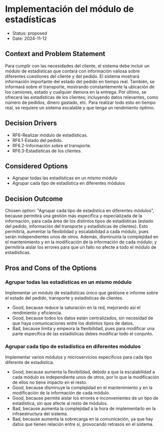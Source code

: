 # Implementación del módulo de estadísticas

* Status: proposed
* Date: 2024-11-12

## Context and Problem Statement

Para cumplir con las necesidades del cliente, el sistema debe incluir un módulo de estadísticas que contará con información valiosa sobre diferentes cuestiones del cliente y del pedido. El sistema mostrará información importante del estado del pedido en tiempo real. También, se informará sobre el transporte, mostrando constantemente la ubicación de los camiones, estado y cualquier demora en la entrega. Por último, se ofrecerá las estadísticas de los clientes; incluyendo datos relevantes, como número de pedidos, dinero gastado, etc. Para realizar todo esto en tiempo real, se requiere un sistema escalable y que tenga un rendimiento óptimo.

## Decision Drivers

* RF6-Realizar módulo de estadísticas.
* RF6.1-Estado del pedido.
* RF6.2-Información sobre el transporte.
* RF6.3-Estadísticas de los clientes.

## Considered Options

* Agrupar todas las estadísticas en un mismo módulo
* Agrupar cada tipo de estadística en diferentes módulos

## Decision Outcome

Chosen option: "Agrupar cada tipo de estadística en diferentes módulos", because permitirá una gestión más específica y especializada de la información, para cada área de los distintos tipos de estadísticas (estado del pedido, información del transporte y estadísticas de clientes). Esto permitiría, aumentar la flexibilidad y escalabilidad a cada módulo, pues serán independientes unos de otros. Además, disminuiría la complejidad en el mantenimiento y en la modificación de la información de cada módulo; y permitiría aislar los errores para que un fallo no afecte a todo el módulo de estadísticas.

## Pros and Cons of the Options

### Agrupar todas las estadísticas en un mismo módulo

Implementar un módulo de estadísticas único que gestione e informe sobre el estado del pedido, transporte y estadísticas de clientes.

* Good, because reduce la saturación en la red, mejorando así el rendimiento y eficiencia.
* Good, because todos los datos están centralizados, sin necesidad de que haya comunicaciones entre los distintos tipos de datos.
* Bad, because limita y empeora la flexibilidad, pues para modificar una parte específica de las estadísticas debes modificar todo el conjunto.


### Agrupar cada tipo de estadística en diferentes módulos

Implementar varios módulos y microservicios especificos para cada tipo diferente de estadística.

* Good, because aumenta la flexibilidad, debido a que la escalabilidad a cada módulo es independiente unos de otros, por lo que la modificación de ellos no tiene impacto en el resto.
* Good, because disminuye la complejidad en el mantenimiento y en la modificación de la información de cada módulo.
* Good, because permite aislar los errores e inconvenientes de un tipo de estadística, sin que afecte al resto de módulos.
* Bad, because aumenta la complejidad a la hora de implementarlo en la infraestructura del sistema.
* Bad, because aumenta la sobrecarga en la comunicación, ya que hay datos que tienen relación entre si, provocando retrasos en el sistema.

